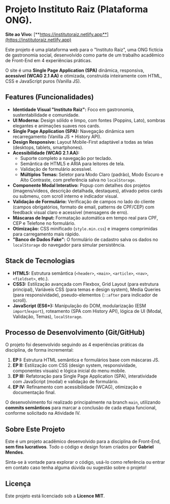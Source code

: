 # Projeto Instituto Raiz (Plataforma ONG).

**Site ao Vivo:** [**https://institutoraiz.netlify.app**](https://institutoraiz.netlify.app)

Este projeto é uma plataforma web para o "Instituto Raiz", uma ONG fictícia de gastronomia social, desenvolvido como parte de um trabalho acadêmico de Front-End em 4 experiências práticas.

O site é uma **Single Page Application (SPA)** dinâmica, responsiva, **acessível (WCAG 2.1 AA)** e otimizada, construída inteiramente com HTML, CSS e JavaScript puros (Vanilla JS).

## Features (Funcionalidades)

* **Identidade Visual "Instituto Raiz":** Foco em gastronomia, sustentabilidade e comunidade.
* **UI Moderna:** Design sólido e limpo, com fontes (Poppins, Lato), sombras elegantes e animações suaves nos cards.
* **Single Page Application (SPA):** Navegação dinâmica sem recarregamento (Vanilla JS + History API).
* **Design Responsivo:** Layout Mobile-First adaptável a todas as telas (desktops, tablets, smartphones).
* **Acessibilidade (WCAG 2.1 AA):**
    * Suporte completo a navegação por teclado.
    * Semântica de HTML5 e ARIA para leitores de tela.
    * Validação de formulário acessível.
    * **Múltiplos Temas:** Seletor para Modo Claro (padrão), Modo Escuro e Alto Contraste, com preferência salva no `localStorage`.
* **Componente Modal Interativo:** Popup com detalhes dos projetos (imagens/vídeos, descrição detalhada, destaques), ativado pelos cards ou submenu, com scroll interno e indicador visual.
* **Validação de Formulário:** Verificação de campos no lado do cliente (campos obrigatórios, formato de email, patterns de CPF/CEP) com feedback visual claro e acessível (mensagens de erro).
* **Máscaras de Input:** Formatação automática em tempo real para CPF, CEP e Telefone no formulário.
* **Otimização:** CSS minificado (`style.min.css`) e imagens comprimidas para carregamento mais rápido.
* **"Banco de Dados Fake":** O formulário de cadastro salva os dados no `localStorage` do navegador para simular persistência.

## Stack de Tecnologias

* **HTML5:** Estrutura semântica (`<header>`, `<main>`, `<article>`, `<nav>`, `<fieldset>`, etc.).
* **CSS3:** Estilização avançada com Flexbox, Grid Layout (para estrutura principal), Variáveis CSS (para temas e design system), Media Queries (para responsividade), pseudo-elementos (`::after` para indicador de scroll).
* **JavaScript (ES6+):** Manipulação do DOM, modularização (ESM `import`/`export`), roteamento (SPA com History API), lógica de UI (Modal, Validação, Temas), `localStorage`.

## Processo de Desenvolvimento (Git/GitHub)

O projeto foi desenvolvido seguindo as 4 experiências práticas da disciplina, de forma incremental:
1.  **EP I:** Estrutura HTML semântica e formulários base com máscaras JS.
2.  **EP II:** Estilização com CSS (design system, responsividade, componentes visuais) e lógica inicial do menu mobile.
3.  **EP III:** Refatoração para Single Page Application (SPA), interatividade com JavaScript (modal) e validação de formulário.
4.  **EP IV:** Refinamento com acessibilidade (WCAG), otimização e documentação final.

O desenvolvimento foi realizado principalmente na branch `main`, utilizando **commits semânticos** para marcar a conclusão de cada etapa funcional, conforme solicitado na Atividade IV.

## Sobre Este Projeto

Este é um projeto acadêmico desenvolvido para a disciplina de Front-End, **sem fins lucrativos**. Todo o código e design foram criados por **Gabriel Mendes**.

Sinta-se à vontade para explorar o código, usá-lo como referência ou entrar em contato caso tenha alguma dúvida ou sugestão sobre o projeto!

## Licença

Este projeto está licenciado sob a **Licence MIT**.
